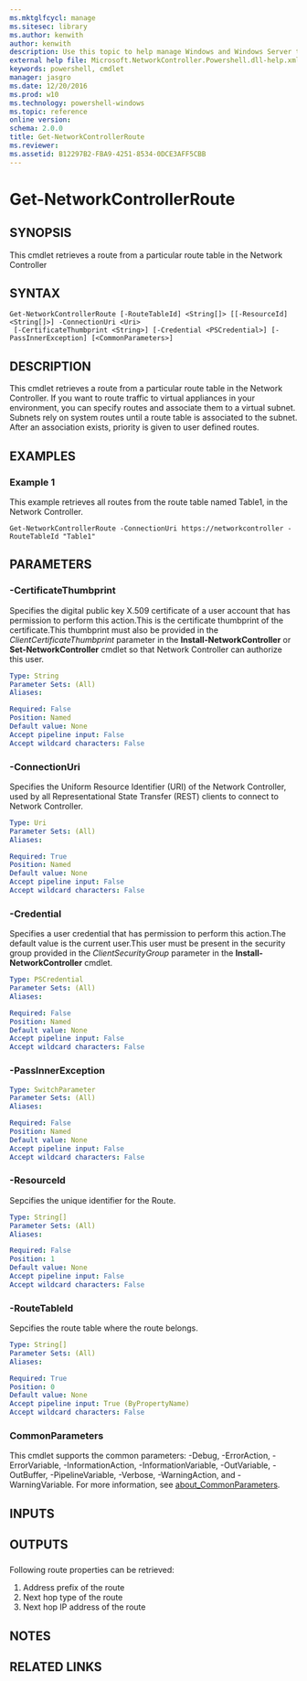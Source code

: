```yaml
---
ms.mktglfcycl: manage
ms.sitesec: library
ms.author: kenwith
author: kenwith
description: Use this topic to help manage Windows and Windows Server technologies with Windows PowerShell.
external help file: Microsoft.NetworkController.Powershell.dll-help.xml
keywords: powershell, cmdlet
manager: jasgro
ms.date: 12/20/2016
ms.prod: w10
ms.technology: powershell-windows
ms.topic: reference
online version: 
schema: 2.0.0
title: Get-NetworkControllerRoute
ms.reviewer:
ms.assetid: B12297B2-FBA9-4251-8534-0DCE3AFF5CBB
---
```


# Get-NetworkControllerRoute

## SYNOPSIS
This cmdlet retrieves a route from a particular route table in the Network Controller
## SYNTAX

```
Get-NetworkControllerRoute [-RouteTableId] <String[]> [[-ResourceId] <String[]>] -ConnectionUri <Uri>
 [-CertificateThumbprint <String>] [-Credential <PSCredential>] [-PassInnerException] [<CommonParameters>]
```

## DESCRIPTION
This cmdlet retrieves a route from a particular route table in the Network Controller. If you want to route traffic to virtual appliances in your environment, you can specify routes and associate them to a virtual subnet. Subnets rely on system routes until a route table is associated to the subnet. After an association exists, priority is given to user defined routes. 

## EXAMPLES

### Example 1

This example retrieves all routes from the route table named Table1, in the Network Controller.
```
Get-NetworkControllerRoute -ConnectionUri https://networkcontroller -RouteTableId "Table1"
```

## PARAMETERS

### -CertificateThumbprint
Specifies the digital public key X.509 certificate of a user account that has permission to perform this action.This is the certificate thumbprint of the certificate.This thumbprint must also be provided in the *ClientCertificateThumbprint* parameter in the **Install-NetworkController** or **Set-NetworkController** cmdlet so that Network Controller can authorize this user.

```yaml
Type: String
Parameter Sets: (All)
Aliases: 

Required: False
Position: Named
Default value: None
Accept pipeline input: False
Accept wildcard characters: False
```

### -ConnectionUri
Specifies the Uniform Resource Identifier (URI) of the Network Controller, used by all Representational State Transfer (REST) clients to connect to Network Controller.

```yaml
Type: Uri
Parameter Sets: (All)
Aliases: 

Required: True
Position: Named
Default value: None
Accept pipeline input: False
Accept wildcard characters: False
```

### -Credential
Specifies a user credential that has permission to perform this action.The default value is the current user.This user must be present in the security group provided in the *ClientSecurityGroup* parameter in the **Install-NetworkController** cmdlet.

```yaml
Type: PSCredential
Parameter Sets: (All)
Aliases: 

Required: False
Position: Named
Default value: None
Accept pipeline input: False
Accept wildcard characters: False
```

### -PassInnerException
```yaml
Type: SwitchParameter
Parameter Sets: (All)
Aliases: 

Required: False
Position: Named
Default value: None
Accept pipeline input: False
Accept wildcard characters: False
```

### -ResourceId
Sepcifies the unique identifier for the Route.

```yaml
Type: String[]
Parameter Sets: (All)
Aliases: 

Required: False
Position: 1
Default value: None
Accept pipeline input: False
Accept wildcard characters: False
```

### -RouteTableId
Sepcifies the route table where the route belongs.

```yaml
Type: String[]
Parameter Sets: (All)
Aliases: 

Required: True
Position: 0
Default value: None
Accept pipeline input: True (ByPropertyName)
Accept wildcard characters: False
```

### CommonParameters
This cmdlet supports the common parameters: -Debug, -ErrorAction, -ErrorVariable, -InformationAction, -InformationVariable, -OutVariable, -OutBuffer, -PipelineVariable, -Verbose, -WarningAction, and -WarningVariable. For more information, see [about_CommonParameters](http://go.microsoft.com/fwlink/?LinkID=113216).

## INPUTS

## OUTPUTS

### 

Following route properties can be retrieved:
1. Address prefix of the route
2. Next hop type of the route
3. Next hop IP address of the route

## NOTES

## RELATED LINKS

